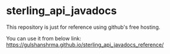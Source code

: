 # sterling_api_javadocs

This repository is just for reference using github's free hosting.

You can use it from below link:
https://gulshanshrma.github.io/sterling_api_javadocs_reference/
